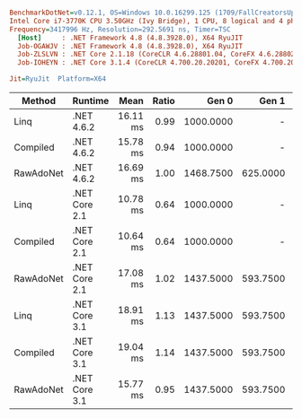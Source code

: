 ``` ini

BenchmarkDotNet=v0.12.1, OS=Windows 10.0.16299.125 (1709/FallCreatorsUpdate/Redstone3)
Intel Core i7-3770K CPU 3.50GHz (Ivy Bridge), 1 CPU, 8 logical and 4 physical cores
Frequency=3417996 Hz, Resolution=292.5691 ns, Timer=TSC
  [Host]     : .NET Framework 4.8 (4.8.3928.0), X64 RyuJIT
  Job-OGAWJV : .NET Framework 4.8 (4.8.3928.0), X64 RyuJIT
  Job-ZLSLVN : .NET Core 2.1.18 (CoreCLR 4.6.28801.04, CoreFX 4.6.28802.05), X64 RyuJIT
  Job-IOHEYN : .NET Core 3.1.4 (CoreCLR 4.700.20.20201, CoreFX 4.700.20.22101), X64 RyuJIT

Jit=RyuJit  Platform=X64  

```
|    Method |       Runtime |     Mean | Ratio |     Gen 0 |    Gen 1 |    Gen 2 | Allocated |
|---------- |-------------- |---------:|------:|----------:|---------:|---------:|----------:|
|      Linq |    .NET 4.6.2 | 16.11 ms |  0.99 | 1000.0000 |        - |        - |   7.97 MB |
|  Compiled |    .NET 4.6.2 | 15.78 ms |  0.94 | 1000.0000 |        - |        - |   7.97 MB |
| RawAdoNet |    .NET 4.6.2 | 16.69 ms |  1.00 | 1468.7500 | 625.0000 | 203.1250 |   7.96 MB |
|      Linq | .NET Core 2.1 | 10.78 ms |  0.64 | 1000.0000 |        - |        - |   7.94 MB |
|  Compiled | .NET Core 2.1 | 10.64 ms |  0.64 | 1000.0000 |        - |        - |   7.94 MB |
| RawAdoNet | .NET Core 2.1 | 17.08 ms |  1.02 | 1437.5000 | 593.7500 | 187.5000 |   7.94 MB |
|      Linq | .NET Core 3.1 | 18.91 ms |  1.13 | 1437.5000 | 593.7500 | 187.5000 |   7.94 MB |
|  Compiled | .NET Core 3.1 | 19.04 ms |  1.14 | 1437.5000 | 593.7500 | 187.5000 |   7.94 MB |
| RawAdoNet | .NET Core 3.1 | 15.77 ms |  0.95 | 1437.5000 | 593.7500 | 187.5000 |   7.94 MB |

